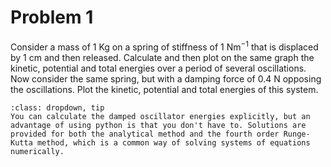 # Problem 1

Consider a mass of 1 Kg on a spring of stiffness of 1 Nm$^{-1}$ that is displaced by 1 cm and then released. Calculate and then plot on the same graph the kinetic, potential and total energies over a period of several oscillations. Now consider the same spring, but with a damping force of 0.4 N opposing the oscillations. Plot the kinetic, potential and total energies of this system. 

```{admonition} Hint
:class: dropdown, tip
You can calculate the damped oscillator energies explicitly, but an advantage of using python is that you don't have to. Solutions are provided for both the analytical method and the fourth order Runge-Kutta method, which is a common way of solving systems of equations numerically.
```